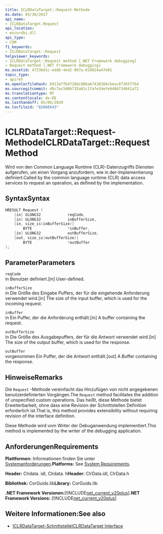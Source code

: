 ```yaml
---
title: ICLRDataTarget::Request-Methode
ms.date: 03/30/2017
api_name:
- ICLRDataTarget.Request
api_location:
- mscordbi.dll
api_type:
- COM
f1_keywords:
- ICLRDataTarget::Request
helpviewer_keywords:
- ICLRDataTarget::Request method [.NET Framework debugging]
- Request method [.NET Framework debugging]
ms.assetid: 4723bd1c-eddb-4ed2-897a-010024a47e01
topic_type:
- apiref
ms.openlocfilehash: b913affb4728dc80ba67438384cbeac87265f76d
ms.sourcegitcommit: d9c7ac5d06735a01c1fafe34efe9486734841a72
ms.translationtype: MT
ms.contentlocale: de-DE
ms.lasthandoff: 05/06/2020
ms.locfileid: "82860543"
---
```

# <a name="iclrdatatargetrequest-method"></a><span data-ttu-id="14dc4-102">ICLRDataTarget::Request-Methode</span><span class="sxs-lookup"><span data-stu-id="14dc4-102">ICLRDataTarget::Request Method</span></span>
<span data-ttu-id="14dc4-103">Wird von den Common Language Runtime (CLR)-Datenzugriffs Diensten aufgerufen, um einen Vorgang anzufordern, wie in der-Implementierung definiert.</span><span class="sxs-lookup"><span data-stu-id="14dc4-103">Called by the common language runtime (CLR) data access services to request an operation, as defined by the implementation.</span></span>  
  
## <a name="syntax"></a><span data-ttu-id="14dc4-104">Syntax</span><span class="sxs-lookup"><span data-stu-id="14dc4-104">Syntax</span></span>  
  
```cpp  
HRESULT Request (  
    [in] ULONG32            reqCode,  
    [in] ULONG32            inBufferSize,  
    [in, size_is(inBufferSize)]
        BYTE                *inBuffer,  
    [in] ULONG32            outBufferSize,  
    [out, size_is(outBufferSize)]
        BYTE                *outBuffer  
);  
```  
  
## <a name="parameters"></a><span data-ttu-id="14dc4-105">Parameter</span><span class="sxs-lookup"><span data-stu-id="14dc4-105">Parameters</span></span>  
 `reqCode`  
 <span data-ttu-id="14dc4-106">in Benutzer definiert.</span><span class="sxs-lookup"><span data-stu-id="14dc4-106">[in] User-defined.</span></span>  
  
 `inBufferSize`  
 <span data-ttu-id="14dc4-107">in Die Größe des Eingabe Puffers, der für die eingehende Anforderung verwendet wird.</span><span class="sxs-lookup"><span data-stu-id="14dc4-107">[in] The size of the input buffer, which is used for the incoming request.</span></span>  
  
 `inBuffer`  
 <span data-ttu-id="14dc4-108">in Ein Puffer, der die Anforderung enthält.</span><span class="sxs-lookup"><span data-stu-id="14dc4-108">[in] A buffer containing the request.</span></span>  
  
 `outBufferSize`  
 <span data-ttu-id="14dc4-109">in Die Größe des Ausgabepuffers, der für die Antwort verwendet wird.</span><span class="sxs-lookup"><span data-stu-id="14dc4-109">[in] The size of the output buffer, which is used for the response.</span></span>  
  
 `outBuffer`  
 <span data-ttu-id="14dc4-110">vorgenommen Ein Puffer, der die Antwort enthält.</span><span class="sxs-lookup"><span data-stu-id="14dc4-110">[out] A Buffer containing the response.</span></span>  
  
## <a name="remarks"></a><span data-ttu-id="14dc4-111">Hinweise</span><span class="sxs-lookup"><span data-stu-id="14dc4-111">Remarks</span></span>  
 <span data-ttu-id="14dc4-112">Die `Request` -Methode vereinfacht das Hinzufügen von nicht angegebenen benutzerdefinierten Vorgängen.</span><span class="sxs-lookup"><span data-stu-id="14dc4-112">The `Request` method facilitates the addition of unspecified custom operations.</span></span> <span data-ttu-id="14dc4-113">Das heißt, diese Methode bietet Erweiterbarkeit, ohne dass eine Revision der Schnittstellen Definition erforderlich ist.</span><span class="sxs-lookup"><span data-stu-id="14dc4-113">That is, this method provides extensibility without requiring revision of the interface definition.</span></span>  
  
 <span data-ttu-id="14dc4-114">Diese Methode wird vom Writer der Debuganwendung implementiert.</span><span class="sxs-lookup"><span data-stu-id="14dc4-114">This method is implemented by the writer of the debugging application.</span></span>  
  
## <a name="requirements"></a><span data-ttu-id="14dc4-115">Anforderungen</span><span class="sxs-lookup"><span data-stu-id="14dc4-115">Requirements</span></span>  
 <span data-ttu-id="14dc4-116">**Plattformen:** Informationen finden Sie unter [Systemanforderungen](../../get-started/system-requirements.md).</span><span class="sxs-lookup"><span data-stu-id="14dc4-116">**Platforms:** See [System Requirements](../../get-started/system-requirements.md).</span></span>  
  
 <span data-ttu-id="14dc4-117">**Header:** Clrdata. idl, Clrdata. h</span><span class="sxs-lookup"><span data-stu-id="14dc4-117">**Header:** ClrData.idl, ClrData.h</span></span>  
  
 <span data-ttu-id="14dc4-118">**Bibliothek:** CorGuids.lib</span><span class="sxs-lookup"><span data-stu-id="14dc4-118">**Library:** CorGuids.lib</span></span>  
  
 <span data-ttu-id="14dc4-119">**.NET Framework Versionen:**[!INCLUDE[net_current_v20plus](../../../../includes/net-current-v20plus-md.md)]</span><span class="sxs-lookup"><span data-stu-id="14dc4-119">**.NET Framework Versions:** [!INCLUDE[net_current_v20plus](../../../../includes/net-current-v20plus-md.md)]</span></span>  
  
## <a name="see-also"></a><span data-ttu-id="14dc4-120">Weitere Informationen:</span><span class="sxs-lookup"><span data-stu-id="14dc4-120">See also</span></span>

- [<span data-ttu-id="14dc4-121">ICLRDataTarget-Schnittstelle</span><span class="sxs-lookup"><span data-stu-id="14dc4-121">ICLRDataTarget Interface</span></span>](iclrdatatarget-interface.md)
